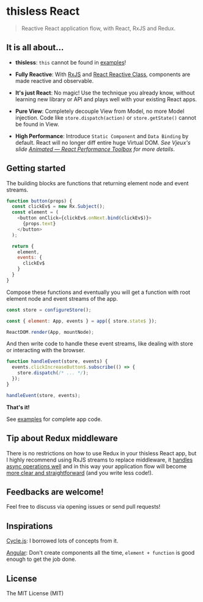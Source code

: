 # thisless React

> Reactive React application flow, with React, RxJS and Redux.

## It is all about...
- **thisless**: `this` cannot be found in [examples](./examples)!

- **Fully Reactive**: With [RxJS](https://github.com/Reactive-Extensions/RxJS) and [React Reactive Class](https://github.com/jas-chen/react-reactive-class), components are made reactive and observable.

- **It's just React**: No magic! Use the technique you already know, without learning new library or API and plays well with your existing React apps.

- **Pure View**: Completely decouple View from Model, no more Model injection. Code like `store.dispatch(action)` or `store.getState()` cannot be found in View.

- **High Performance**: Introduce `Static Component` and `Data Binding` by default. React will no longer diff entire huge Virtual DOM. *See Vjeux's slide [Animated — React Performance Toolbox](https://speakerdeck.com/vjeux/react-rally-animated-react-performance-toolbox) for more details*.

## Getting started
The building blocks are functions that returning element node and event streams.

```javascript
function button(props) {
  const clickEv$ = new Rx.Subject();
  const element = (
    <button onClick={clickEv$.onNext.bind(clickEv$)}>
      {props.text}
    </button>
  );

  return {
    element,
    events: {
      clickEv$
    }
  }
}
```

Compose these functions and eventually you will get a function with root element node and event streams of the app.

```javascript
const store = configureStore();

const { element: App, events } = app({ store.state$ });

ReactDOM.render(App, mountNode);
```

And then write code to handle these event streams, like dealing with store or interacting with the browser.

```javascript
function handleEvent(store, events) {
  events.clickIncreaseButton$.subscribe(() => {
    store.dispatch(/* ... */);
  });
}

handleEvent(store, events);
```

**That's it!**

See [examples](./examples) for complete app code.

## Tip about Redux middleware
There is no restrictions on how to use Redux in your thisless React app, but I highly recommend using RxJS streams to replace middleware, it [handles async operations well](https://github.com/Reactive-Extensions/RxJS/blob/master/doc/gettingstarted/promises.md) and in this way your application flow will become [more clear and straightforward](./examples/counter/index.js#L24-L29) (and you write less code!).

## Feedbacks are welcome!
Feel free to discuss via opening issues or send pull requests!

## Inspirations
[Cycle.js](http://cycle.js.org/): I borrowed lots of concepts from it.

[Angular](https://angular.io/): Don't create components all the time, `element + function` is good enough to get the job done.

## License
The MIT License (MIT)
